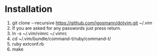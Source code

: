 Installation
============

1. git clone --recursive https://github.com/jgosmann/dotvim.git ~/.vim
2. If you are asked for any passwords just press return.
3. ln -s ~/.vim/vimrc ~/.vimrc
4. cd ~/.vim/bundle/command-t/ruby/command-t/
5. ruby extconf.rb
6. make

